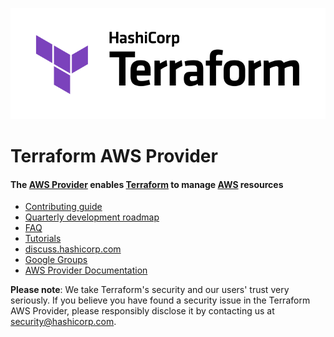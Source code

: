 ![](https://github.com/mvahdatkhah/terraform-aws-provider/blob/main/.github/terraform_logo_light.svg)

# Terraform AWS Provider

#### The [AWS Provider](https://registry.terraform.io/providers/hashicorp/aws/latest/docs) enables [Terraform](https://www.terraform.io/) to manage [AWS](https://aws.amazon.com/) resources

* [Contributing guide](https://hashicorp.github.io/terraform-provider-aws/)
* [Quarterly development roadmap](https://github.com/hashicorp/terraform-provider-aws/blob/main/ROADMAP.md)
* [FAQ](https://hashicorp.github.io/terraform-provider-aws/faq/)
* [Tutorials](https://developer.hashicorp.com/terraform/tutorials/aws-get-started)
* [discuss.hashicorp.com](https://discuss.hashicorp.com/c/terraform-providers/tf-aws/33)
* [Google Groups](https://groups.google.com/g/terraform-tool)
* [AWS Provider Documentation](https://registry.terraform.io/providers/hashicorp/aws/latest/docs)


**Please note**: We take Terraform's security and our users' trust very seriously. If you believe you have found a security issue in the Terraform AWS Provider, please responsibly disclose it by contacting us at <security@hashicorp.com>.
